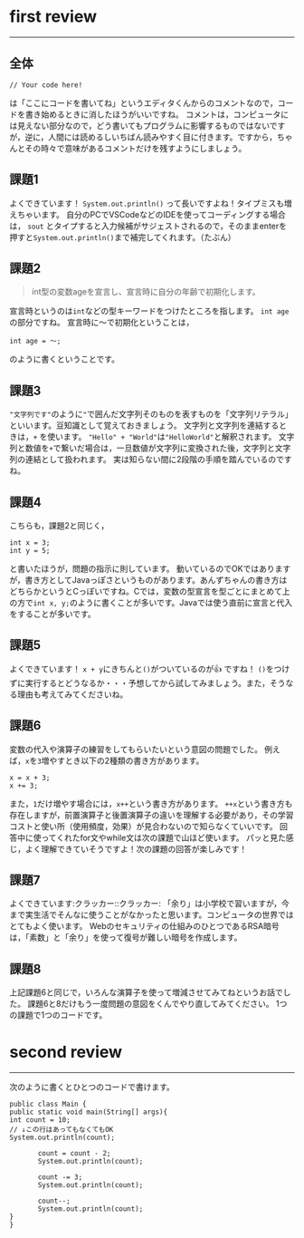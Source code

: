 # first review

---

## 全体
```
// Your code here!
```
は「ここにコードを書いてね」というエディタくんからのコメントなので，コードを書き始めるときに消したほうがいいですね。
コメントは，コンピュータには見えない部分なので，どう書いてもプログラムに影響するものではないですが，逆に，人間には読めるしいちばん読みやすく目に付きます。ですから，ちゃんとその時々で意味があるコメントだけを残すようにしましょう。


## 課題1
よくできています！
`System.out.println()`
って長いですよね！タイプミスも増えちゃいます。
自分のPCでVSCodeなどのIDEを使ってコーディングする場合は，
`sout` とタイプすると入力候補がサジェストされるので，そのままenterを押すと`System.out.println()`まで補完してくれます。（たぶん）


## 課題2
>int型の変数ageを宣言し、宣言時に自分の年齢で初期化します。

宣言時というのは`int`などの型キーワードをつけたところを指します。
`int age`の部分ですね。
宣言時に〜で初期化ということは，
```
int age = 〜;
```
のように書くということです。


## 課題3
`"文字列です"`のように`"`で囲んだ文字列そのものを表すものを「文字列リテラル」といいます。豆知識として覚えておきましょう。
文字列と文字列を連結するときは，`+` を使います。
`"Hello" + "World"`は`"HelloWorld"`と解釈されます。
文字列と数値を`+`で繋いだ場合は，一旦数値が文字列に変換された後，文字列と文字列の連結として扱われます。
実は知らない間に2段階の手順を踏んでいるのですね。


## 課題4
こちらも，課題2と同じく，
```
int x = 3;
int y = 5;
```
と書いたほうが，問題の指示に則しています。
動いているのでOKではありますが，書き方としてJavaっぽさというものがあります。あんずちゃんの書き方はどちらかというとCっぽいですね。Cでは，変数の型宣言を型ごとにまとめて上の方で`int x, y;`のように書くことが多いです。Javaでは使う直前に宣言と代入をすることが多いです。


## 課題5
よくできています！
`x + y`にきちんと`()`がついているのが:+1: ですね！
`()`をつけずに実行するとどうなるか・・・予想してから試してみましょう。また，そうなる理由も考えてみてくださいね。


## 課題6
変数の代入や演算子の練習をしてもらいたいという意図の問題でした。
例えば，`x`を`3`増やすとき以下の2種類の書き方があります。
```
x = x + 3;
x += 3;
```
また，`1`だけ増やす場合には，`x++`という書き方があります。
`++x`という書き方も存在しますが，前置演算子と後置演算子の違いを理解する必要があり，その学習コストと使い所（使用頻度，効果）が見合わないので知らなくていいです。
回答中に使ってくれたfor文やwhile文は次の課題で山ほど使います。
パッと見た感じ，よく理解できていそうですよ！次の課題の回答が楽しみです！


## 課題7
よくできています:クラッカー::クラッカー:
「余り」は小学校で習いますが，今まで実生活でそんなに使うことがなかったと思います。コンピュータの世界ではとてもよく使います。
Webのセキュリティの仕組みのひとつであるRSA暗号は，「素数」と「余り」を使って復号が難しい暗号を作成します。


## 課題8
上記課題6と同じで，いろんな演算子を使って増減させてみてねというお話でした。
課題6と8だけもう一度問題の意図をくんでやり直してみてください。
1つの課題で1つのコードです。


# second review

---

次のように書くとひとつのコードで書けます。
```
public class Main {
public static void main(String[] args){
int count = 10;
// ↓この行はあってもなくてもOK
System.out.println(count);

       count = count - 2;
       System.out.println(count);
       
       count -= 3;
       System.out.println(count);
       
       count--;
       System.out.println(count);
}
}
```
